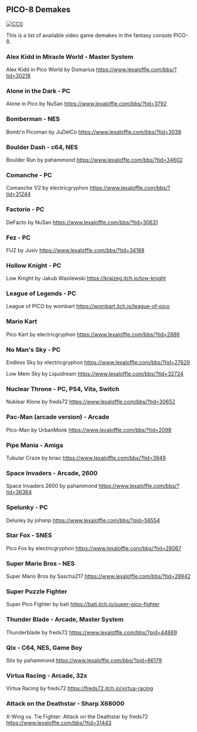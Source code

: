 ## PICO-8 Demakes

<p xmlns:dct="http://purl.org/dc/terms/">
  <a rel="license" href="https://creativecommons.org/publicdomain/zero/1.0/">
    <img src="https://i.creativecommons.org/p/zero/1.0/88x31.png" style="border-style: none;" alt="CC0" />
  </a>
</p>

This is a list of available video game demakes in the fantasy console PICO-8.

### Alex Kidd in Miracle World - Master System
Alex Kidd in Pico World by Domarius https://www.lexaloffle.com/bbs/?tid=30218

### Alone in the Dark - PC
Alone in Pico by NuSan https://www.lexaloffle.com/bbs/?tid=3792

### Bomberman - NES
Bomb'n Picoman by JuDelCo https://www.lexaloffle.com/bbs/?tid=3038

### Boulder Dash - c64, NES
Boulder Run by pahammond https://www.lexaloffle.com/bbs/?tid=34602

### Comanche - PC
Comanche 1/2 by electricgryphon https://www.lexaloffle.com/bbs/?tid=31244

### Factorio - PC
DeFacto by NuSan https://www.lexaloffle.com/bbs/?tid=30631

### Fez - PC
FUZ by Jusiv https://www.lexaloffle.com/bbs/?tid=34188

### Hollow Knight - PC
Low Knight by Jakub Wasilewski https://krajzeg.itch.io/low-knight

### League of Legends - PC
League of PICO by wombart https://wombart.itch.io/league-of-pico

### Mario Kart
Pico Kart by electricgryphon https://www.lexaloffle.com/bbs/?tid=2886

### No Man's Sky - PC
Endless Sky by electricgryphon https://www.lexaloffle.com/bbs/?tid=27629

Low Mem Sky by Liquidream https://www.lexaloffle.com/bbs/?tid=32724

### Nuclear Throne - PC, PS4, Vita, Switch
Nuklear Klone by freds72 https://www.lexaloffle.com/bbs/?tid=30652

### Pac-Man (arcade version) - Arcade
Pico-Man by UrbanMonk https://www.lexaloffle.com/bbs/?tid=2098

### Pipe Mania - Amiga
Tubular Craze by briac https://www.lexaloffle.com/bbs/?tid=3949

### Space Invaders - Arcade, 2600
Space Invaders 2600 by pahammond https://www.lexaloffle.com/bbs/?tid=36364

### Spelunky - PC
Delunky by johanp https://www.lexaloffle.com/bbs/?pid=56554

### Star Fox - SNES
Pico Fox by electricgryphon https://www.lexaloffle.com/bbs/?tid=28067

### Super Mario Bros - NES
Super Mario Bros by Sascha217 https://www.lexaloffle.com/bbs/?tid=28942

### Super Puzzle Fighter
Super Pico Fighter by bati https://bati.itch.io/super-pico-fighter

### Thunder Blade - Arcade, Master System
Thunderblade by freds72 https://www.lexaloffle.com/bbs/?pid=44889

### Qix - C64, NES, Game Boy
Stix by pahammond https://www.lexaloffle.com/bbs/?pid=66179

### Virtua Racing - Arcade, 32x
Virtua Racing by freds72 https://freds72.itch.io/virtua-racing

### Attack on the Deathstar - Sharp X68000
X-Wing vs. Tie Fighter: Attack on the Deathstar by freds72 https://www.lexaloffle.com/bbs/?tid=31443
